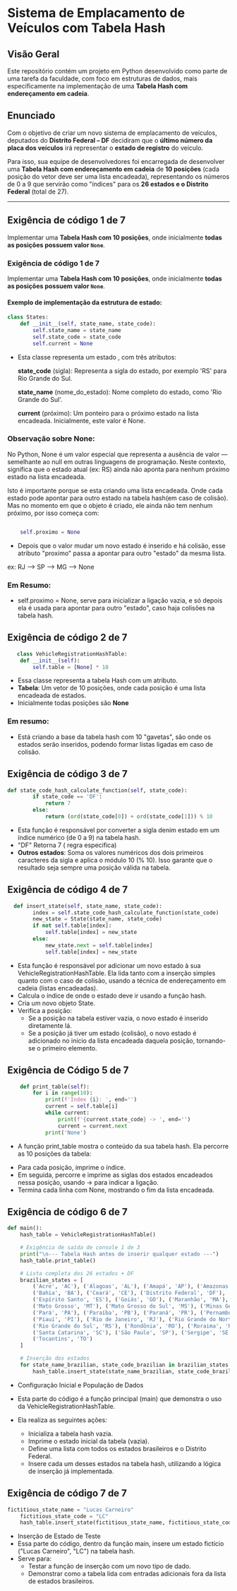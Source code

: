 # Sistema de Emplacamento de Veículos com Tabela Hash

## Visão Geral

Este repositório contém um projeto em Python desenvolvido como parte de uma tarefa da faculdade, com foco em estruturas de dados, mais especificamente na implementação de uma **Tabela Hash com endereçamento em cadeia**.

## Enunciado

Com o objetivo de criar um novo sistema de emplacamento de veículos, deputados do **Distrito Federal – DF** decidiram que o **último número da placa dos veículos** irá representar o **estado de registro** do veículo.

Para isso, sua equipe de desenvolvedores foi encarregada de desenvolver uma **Tabela Hash com endereçamento em cadeia** de **10 posições** (cada posição do vetor deve ser uma lista encadeada), representando os números de 0 a 9 que servirão como "índices" para os **26 estados e o Distrito Federal** (total de 27).

---

## Exigência de código 1 de 7

Implementar uma **Tabela Hash com 10 posições**, onde inicialmente **todas as posições possuem valor `None`**.
### Exigência de código 1 de 7

Implementar uma **Tabela Hash com 10 posições**, onde inicialmente **todas as posições possuem valor `None`**.

#### Exemplo de implementação da estrutura de estado:

```python
class States:
    def __init__(self, state_name, state_code):
        self.state_name = state_name 
        self.state_code = state_code  
        self.current = None           
```


- Esta classe representa um estado , com três atributos:


  **state_code** (sigla): Representa a sigla do estado, por exemplo 'RS' para Rio Grande do Sul.

  **state_name** (nome_do_estado): Nome completo do estado, como 'Rio Grande do Sul'.

  **current** (próximo): Um ponteiro para o próximo estado na lista encadeada. Inicialmente, este valor é None.

### Observação sobre None:
No Python, None é um valor especial que representa a ausência de valor — semelhante ao null em outras linguagens de programação.
Neste contexto, significa que o estado atual (ex: RS) ainda não aponta para nenhum próximo estado na lista encadeada.

Isto é importante porque se esta criando uma lista encadeada. Onde cada estado pode apontar para outro estado na tabela hash(em caso de colisão).
    Mas no momento em que o objeto é criado, ele ainda não tem nenhum próximo, por isso começa com:

```python

    self.proximo = None
```

- Depois que o valor mudar um novo estado é inserido e há colisão, esse atributo "proximo" passa a apontar para outro 
"estado" da mesma lista.

ex: 
   RJ --> SP --> MG --> None

### Em Resumo:
- self.proximo = None, serve para inicializar a ligação vazia, e só depois ela é usada para apontar para outro "estado", caso haja colisões na tabela hash.


## Exigência de código 2 de 7

```python
   class VehicleRegistrationHashTable:
    def __init__(self):
        self.table = [None] * 10
```

- Essa classe representa a tabela Hash com um atributo.
- **Tabela**: Um vetor de 10 posições, onde cada posição é uma lista encadeada de estados.
- Inicialmente todas posições são **None**

### Em resumo:

- Está criando a base da tabela hash com 10 "gavetas", são onde os estados serão inseridos, podendo formar listas ligadas em caso de colisão.


## Exigência de código 3 de 7

```python
def state_code_hash_calculate_function(self, state_code):
        if state_code == 'DF':
            return 7
        else:
            return (ord(state_code[0]) + ord(state_code[1])) % 10
```

- Esta função é responsável por converter a sigla denim estado em um índice numérico (de 0 a 9) na tabela hash.
- "DF" Retorna 7 ( regra especifica)
- **Outros estados**: Soma os valores numéricos dos dois primeiros caracteres da sigla e aplica o módulo 10 (% 10). Isso garante que o resultado seja sempre uma posição válida na tabela.

## Exigência de código 4 de 7

```python
  def insert_state(self, state_name, state_code):
        index = self.state_code_hash_calculate_function(state_code)
        new_state = State(state_name, state_code)
        if not self.table[index]:
            self.table[index] = new_state
        else:
            new_state.next = self.table[index]
            self.table[index] = new_state

```

- Esta função é responsável por adicionar um novo estado à sua VehicleRegistrationHashTable. Ela lida tanto com a inserção simples quanto com o caso de colisão, usando a técnica de endereçamento em cadeia (listas encadeadas).
- Calcula o índice de onde o estado deve ir usando a função hash.
- Cria um novo objeto State.
- Verifica a posição:
   * Se a posição na tabela estiver vazia, o novo estado é inserido diretamente lá.
   * Se a posição já tiver um estado (colisão), o novo estado é adicionado no início da lista encadeada daquela posição, tornando-se o primeiro elemento.
 
## Exigência de Código 5 de 7

```python
    def print_table(self):
        for i in range(10):
            print(f'Index {i}: ', end='')
            current = self.table[i]
            while current:
                print(f'{current.state_code} -> ', end='')
                current = current.next
            print('None')
```

- A função print_table mostra o conteúdo da sua tabela hash.
Ela percorre as 10 posições da tabela:
 * Para cada posição, imprime o índice.
 * Em seguida, percorre e imprime as siglas dos estados encadeados nessa posição, usando -> para indicar a ligação.
 * Termina cada linha com None, mostrando o fim da lista encadeada.


## Exigência de código 6 de 7

```python
def main():
    hash_table = VehicleRegistrationHashTable()

    # Exigência de saída de console 1 de 3
    print("\n--- Tabela Hash antes de inserir qualquer estado ---")
    hash_table.print_table()

    # Lista completa dos 26 estados + DF
    brazilian_states = [
        ('Acre', 'AC'), ('Alagoas', 'AL'), ('Amapá', 'AP'), ('Amazonas', 'AM'),
        ('Bahia', 'BA'), ('Ceará', 'CE'), ('Distrito Federal', 'DF'),
        ('Espírito Santo', 'ES'), ('Goiás', 'GO'), ('Maranhão', 'MA'),
        ('Mato Grosso', 'MT'), ('Mato Grosso do Sul', 'MS'), ('Minas Gerais', 'MG'),
        ('Pará', 'PA'), ('Paraíba', 'PB'), ('Paraná', 'PR'), ('Pernambuco', 'PE'),
        ('Piauí', 'PI'), ('Rio de Janeiro', 'RJ'), ('Rio Grande do Norte', 'RN'),
        ('Rio Grande do Sul', 'RS'), ('Rondônia', 'RO'), ('Roraima', 'RR'),
        ('Santa Catarina', 'SC'), ('São Paulo', 'SP'), ('Sergipe', 'SE'),
        ('Tocantins', 'TO')
    ]

    # Inserção dos estados
    for state_name_brazilian, state_code_brazilian in brazilian_states:
        hash_table.insert_state(state_name_brazilian, state_code_brazilian)
```


- Configuração Inicial e População de Dados
- Esta parte do código é a função principal (main) que demonstra o uso da VehicleRegistrationHashTable.
- Ela realiza as seguintes ações:

   * Inicializa a tabela hash vazia.
   * Imprime o estado inicial da tabela (vazia).
   * Define uma lista com todos os estados brasileiros e o Distrito Federal.
   * Insere cada um desses estados na tabela hash, utilizando a lógica de inserção já implementada.


## Exigência de código 7 de 7

```python
fictitious_state_name = "Lucas Carneiro"
    fictitious_state_code = "LC"
    hash_table.insert_state(fictitious_state_name, fictitious_state_code)


```
- Inserção de Estado de Teste
- Essa parte do código, dentro da função main, insere um estado fictício ("Lucas Carneiro", "LC") na tabela hash.
- Serve para:
    * Testar a função de inserção com um novo tipo de dado.
    * Demonstrar como a tabela lida com entradas adicionais fora da lista de estados brasileiros.


